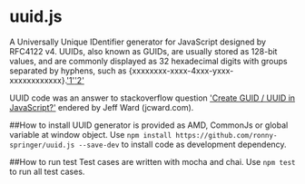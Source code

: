 # uuid.js
A Universally Unique IDentifier generator for JavaScript designed by RFC4122 v4.
UUIDs, also known as GUIDs, are usually stored as 128-bit values, and are commonly displayed as 32 hexadecimal digits with groups separated by hyphens, such as {xxxxxxxx-xxxx-4xxx-yxxx-xxxxxxxxxxxx}.['1'][1]['2'][2]

UUID code was an answer to stackoverflow question ['Create GUID / UUID in JavaScript?'][3] endered by Jeff Ward (jcward.com).

##How to install 
UUID generator is provided as AMD, CommonJs or global variable at window object.
Use `npm install https://github.com/ronny-springer/uuid.js --save-dev` to install code as development dependency.

##How to run test
Test cases are written with mocha and chai.
Use `npm test` to run all test cases.

[1]: http://www.ietf.org/rfc/rfc4122.txt
[2]: https://en.wikipedia.org/wiki/Globally_unique_identifier
[3]: http://stackoverflow.com/questions/105034/how-to-create-a-guid-uuid-in-javascript/21963136#21963136